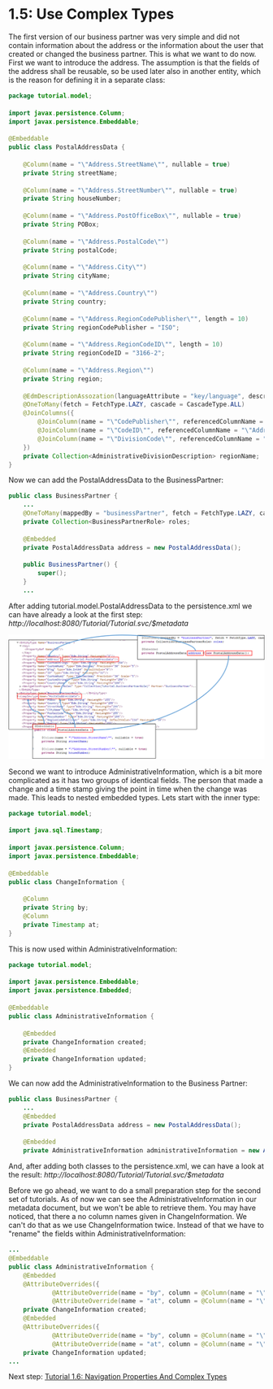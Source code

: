 # 1.5: Use Complex Types
The first version of our business partner was very simple and did not contain information about the address or the information about the user that created or changed the business partner. This is what we want to do now.   
First we want to introduce the address. The assumption is that the fields of the address shall be reusable, so be used later also in another entity, which is the reason for defining it in a separate class:
```Java
package tutorial.model;

import javax.persistence.Column;
import javax.persistence.Embeddable;

@Embeddable
public class PostalAddressData {
    
    @Column(name = "\"Address.StreetName\"", nullable = true)
    private String streetName;
    
    @Column(name = "\"Address.StreetNumber\"", nullable = true)
    private String houseNumber;
    
    @Column(name = "\"Address.PostOfficeBox\"", nullable = true)
    private String POBox;
    
    @Column(name = "\"Address.PostalCode\"")
    private String postalCode;
    
    @Column(name = "\"Address.City\"")
    private String cityName;
    
    @Column(name = "\"Address.Country\"")
    private String country;
    
    @Column(name = "\"Address.RegionCodePublisher\"", length = 10)
    private String regionCodePublisher = "ISO";
    
    @Column(name = "\"Address.RegionCodeID\"", length = 10)
    private String regionCodeID = "3166-2";
    
    @Column(name = "\"Address.Region\"")
    private String region;
    
    @EdmDescriptionAssozation(languageAttribute = "key/language", descriptionAttribute = "name")
    @OneToMany(fetch = FetchType.LAZY, cascade = CascadeType.ALL)
    @JoinColumns({
        @JoinColumn(name = "\"CodePublisher\"", referencedColumnName = "\"Address.RegionCodePublisher\"", nullable = false, insertable = false, updatable = false),
        @JoinColumn(name = "\"CodeID\"", referencedColumnName = "\"Address.RegionCodeID\"", nullable = false, insertable = false, updatable = false),
        @JoinColumn(name = "\"DivisionCode\"", referencedColumnName = "\"Address.Region\"", nullable = false, insertable = false, updatable = false)
    })
    private Collection<AdministrativeDivisionDescription> regionName;    
}
```
Now we can add the PostalAddressData to the BusinessPartner:  
```Java
public class BusinessPartner {
    ...
    @OneToMany(mappedBy = "businessPartner", fetch = FetchType.LAZY, cascade = CascadeType.REMOVE)
    private Collection<BusinessPartnerRole> roles;
    
    @Embedded
    private PostalAddressData address = new PostalAddressData();
    
    public BusinessPartner() {
        super();
    }
    ...
```
After adding tutorial.model.PostalAddressData to the persistence.xml we can have already a look at the first step: _http://localhost:8080/Tutorial/Tutorial.svc/$metadata_	

![JPA - OData Mapping](Metadata/Mapping4.png)  

Second we want to introduce AdministrativeInformation, which is a bit more complicated as it has two groups of identical fields. The person that made a change and a time stamp giving the point in time when the change was made. This leads to nested embedded types. Lets start with the inner type:  
```Java
package tutorial.model;

import java.sql.Timestamp;

import javax.persistence.Column;
import javax.persistence.Embeddable;

@Embeddable
public class ChangeInformation {

    @Column
    private String by;
    @Column
    private Timestamp at;
}
```
This is now used within AdministrativeInformation:
```Java
package tutorial.model;

import javax.persistence.Embeddable;
import javax.persistence.Embedded;

@Embeddable
public class AdministrativeInformation {

    @Embedded
    private ChangeInformation created;
    @Embedded
    private ChangeInformation updated;
}
```
We can now add the AdministrativeInformation to the Business Partner:
```Java
public class BusinessPartner {
    ...
    @Embedded
    private PostalAddressData address = new PostalAddressData();
    
    @Embedded
    private AdministrativeInformation administrativeInformation = new AdministrativeInformation();  
```
And, after adding both classes to the persistence.xml, we can have a look at the result: _http://localhost:8080/Tutorial/Tutorial.svc/$metadata_	

Before we go ahead, we want to do a small preparation step for the second set of tutorials. As of now we can see the AdministrativeInformation in our metadata document, 
but we won't be able to retrieve them. You may have noticed, that there a no column names given in ChangeInformation. We can't do that as we use ChangeInformation twice.
Instead of that we have to "rename" the fields within AdministrativeInformation:
```Java
...
@Embeddable
public class AdministrativeInformation {
	@Embedded
	@AttributeOverrides({ 
			@AttributeOverride(name = "by", column = @Column(name = "\"CreatedBy\"")),
			@AttributeOverride(name = "at", column = @Column(name = "\"CreatedAt\"")) })
	private ChangeInformation created;
	@Embedded
	@AttributeOverrides({ 
			@AttributeOverride(name = "by", column = @Column(name = "\"UpdatedBy\"")),
			@AttributeOverride(name = "at", column = @Column(name = "\"UpdatedAt\"")) })
	private ChangeInformation updated;
...
```


Next step: [Tutorial 1.6: Navigation Properties And Complex Types](1-6-NavigationAndComplexTypes.md)  